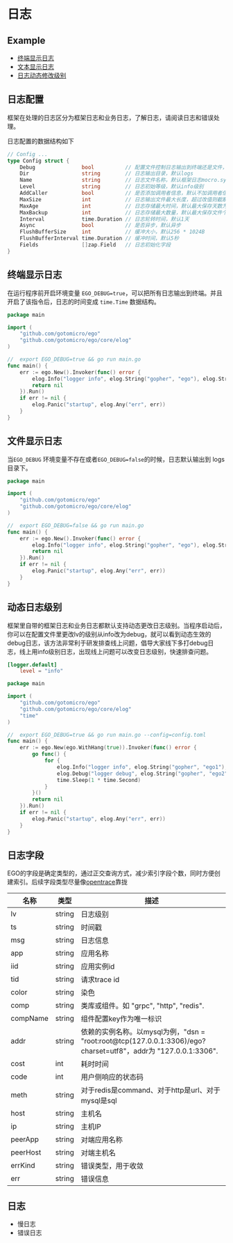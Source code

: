 # 日志
## Example
* [终端显示日志](https://github.com/gotomicro/ego/tree/master/examples/logger/console)
* [文本显示日志](https://github.com/gotomicro/ego/tree/master/examples/logger/file)
* [日志动态修改级别](https://github.com/gotomicro/ego/tree/master/examples/logger/watch)


## 日志配置
框架在处理的日志区分为框架日志和业务日志，了解日志，请阅读日志和错误处理。

日志配置的数据结构如下
```go
// Config ...
type Config struct {
	Debug               bool          // 配置文件控制日志输出到终端还是文件，true到终端，false到文件
	Dir                 string        // 日志输出目录，默认logs
	Name                string        // 日志文件名称，默认框架日志mocro.sys，业务日志default.log
	Level               string        // 日志初始等级，默认info级别
	AddCaller           bool          // 是否添加调用者信息，默认不加调用者信息
	MaxSize             int           // 日志输出文件最大长度，超过改值则截断，默认500M
	MaxAge              int           // 日志存储最大时间，默认最大保存天数为7天
	MaxBackup           int           // 日志存储最大数量，默认最大保存文件个数为10个
	Interval            time.Duration // 日志轮转时间，默认1天
	Async               bool          // 是否异步，默认异步
	FlushBufferSize     int           // 缓冲大小，默认256 * 1024B
	FlushBufferInterval time.Duration // 缓冲时间，默认5秒
	Fields              []zap.Field   // 日志初始化字段
}
```

## 终端显示日志
在运行程序前开启环境变量 ``EGO_DEBUG=true``，可以把所有日志输出到终端。并且开启了该指令后，日志的时间变成 ``time.Time`` 数据结构。

```go
package main

import (
	"github.com/gotomicro/ego"
	"github.com/gotomicro/ego/core/elog"
)

//  export EGO_DEBUG=true && go run main.go
func main() {
	err := ego.New().Invoker(func() error {
		elog.Info("logger info", elog.String("gopher", "ego"), elog.String("type", "command"))
		return nil
	}).Run()
	if err != nil {
		elog.Panic("startup", elog.Any("err", err))
	}
}
```

## 文件显示日志
当``EGO_DEBUG`` 环境变量不存在或者``EGO_DEBUG=false``的时候，日志默认输出到 logs 目录下。
```go
package main

import (
	"github.com/gotomicro/ego"
	"github.com/gotomicro/ego/core/elog"
)

//  export EGO_DEBUG=false && go run main.go
func main() {
	err := ego.New().Invoker(func() error {
		elog.Info("logger info", elog.String("gopher", "ego"), elog.String("type", "command"))
		return nil
	}).Run()
	if err != nil {
		elog.Panic("startup", elog.Any("err", err))
	}
}
```

## 动态日志级别
框架里自带的框架日志和业务日志都默认支持动态更改日志级别。当程序启动后，你可以在配置文件里更改lv的级别从info改为debug，就可以看到动态生效的debug日志，该方法非常利于研发排查线上问题，倡导大家线下多打debug日志，线上用info级别日志，出现线上问题可以改变日志级别，快速排查问题。

```toml
[logger.default]
    level = "info"
```

```go
package main

import (
	"github.com/gotomicro/ego"
	"github.com/gotomicro/ego/core/elog"
	"time"
)

//  export EGO_DEBUG=true && go run main.go --config=config.toml
func main() {
	err := ego.New(ego.WithHang(true)).Invoker(func() error {
		go func() {
			for {
				elog.Info("logger info", elog.String("gopher", "ego1"), elog.String("type", "file"))
				elog.Debug("logger debug", elog.String("gopher", "ego2"), elog.String("type", "file"))
				time.Sleep(1 * time.Second)
			}
		}()
		return nil
	}).Run()
	if err != nil {
		elog.Panic("startup", elog.Any("err", err))
	}
}
```

## 日志字段
EGO的字段是确定类型的，通过正交查询方式，减少索引字段个数，同时方便创建索引。后续字段类型尽量像[opentrace](https://github.com/opentracing-contrib/opentracing-specification-zh/blob/master/semantic_conventions.md)靠拢

|名称|类型|描述|
| --- | --- | --- |
|lv|string|日志级别|
|ts	|string|时间戳|
|msg|string|日志信息|
|app|string|应用名称|
|iid|string|应用实例id|
|tid|string|请求trace id|
|color|string|染色|
|comp|string|类库或组件。如 "grpc", "http", "redis".|
|compName|string|组件配置key作为唯一标识|
|addr|	string|	依赖的实例名称。以mysql为例，"dsn = "root:root@tcp(127.0.0.1:3306)/ego?charset=utf8"，addr为 "127.0.0.1:3306".|
|cost|	int|	耗时时间|
|code|	int|	用户侧响应的状态码|
|meth|	string|	对于redis是command、对于http是url、对于mysql是sql|
|host|	string|	主机名|
|ip|	string|	主机IP|
|peerApp|	string|	对端应用名称|
|peerHost|	string|	对端主机名|
|errKind|	string|	错误类型，用于收敛|
|err|	string|	错误信息|

## 日志
* 慢日志
* 错误日志